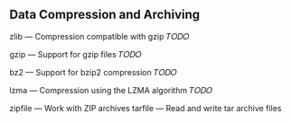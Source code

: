 
## Data Compression and Archiving

zlib — Compression compatible with gzip
𝑇𝑂𝐷𝑂
 
gzip — Support for gzip files
𝑇𝑂𝐷𝑂
 
bz2 — Support for bzip2 compression
𝑇𝑂𝐷𝑂
 
lzma — Compression using the LZMA algorithm
𝑇𝑂𝐷𝑂
 
zipfile — Work with ZIP archives
tarfile — Read and write tar archive files
